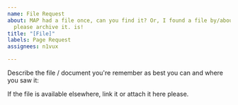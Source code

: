 ```yaml
---
name: File Request
about: MAP had a file once, can you find it? Or, I found a file by/about MPA elsehwere,
  please archive it. is!
title: "[File]"
labels: Page Request
assignees: n1vux

---
```


Describe the file / document you're remember as best you can and where you saw it:


If the file is available elsewhere, link it or attach it here please.

